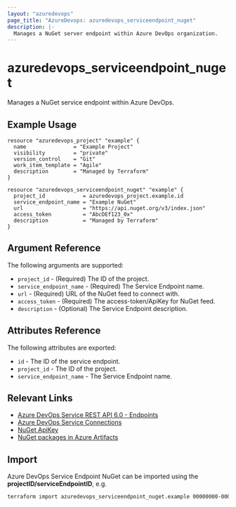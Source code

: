 ```yaml
---
layout: "azuredevops"
page_title: "AzureDevops: azuredevops_serviceendpoint_nuget"
description: |-
  Manages a NuGet server endpoint within Azure DevOps organization.
---
```


# azuredevops_serviceendpoint_nuget

Manages a NuGet service endpoint within Azure DevOps.

## Example Usage

```hcl
resource "azuredevops_project" "example" {
  name               = "Example Project"
  visibility         = "private"
  version_control    = "Git"
  work_item_template = "Agile"
  description        = "Managed by Terraform"
}

resource "azuredevops_serviceendpoint_nuget" "example" {
  project_id            = azuredevops_project.example.id
  service_endpoint_name = "Example NuGet"
  url                   = "https://api.nuget.org/v3/index.json"
  access_token          = "AbcDEf123_0x"
  description           = "Managed by Terraform"
}
```

## Argument Reference

The following arguments are supported:

- `project_id` - (Required) The ID of the project.
- `service_endpoint_name` - (Required) The Service Endpoint name.
- `url` - (Required) URL of the NuGet feed to connect with.
- `access_token` - (Required) The access-token/ApiKey for NuGet feed.
- `description` - (Optional) The Service Endpoint description.

## Attributes Reference

The following attributes are exported:

- `id` - The ID of the service endpoint.
- `project_id` - The ID of the project.
- `service_endpoint_name` - The Service Endpoint name.

## Relevant Links

- [Azure DevOps Service REST API 6.0 - Endpoints](https://docs.microsoft.com/en-us/rest/api/azure/devops/serviceendpoint/endpoints?view=azure-devops-rest-6.0)
- [Azure DevOps Service Connections](https://docs.microsoft.com/en-us/azure/devops/pipelines/library/service-endpoints?view=azure-devops&tabs=yaml)
- [NuGet ApiKey](https://learn.microsoft.com/en-in/nuget/nuget-org/scoped-api-keys)
- [NuGet packages in Azure Artifacts](https://learn.microsoft.com/en-us/azure/devops/artifacts/get-started-nuget?view=azure-devops&tabs=windows)

## Import

Azure DevOps Service Endpoint NuGet can be imported using the **projectID/serviceEndpointID**, e.g.

```sh
terraform import azuredevops_serviceendpoint_nuget.example 00000000-0000-0000-0000-000000000000/00000000-0000-0000-0000-000000000000
```

